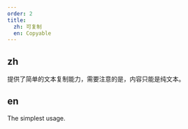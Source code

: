 ```yaml
---
order: 2
title:
  zh: 可复制
  en: Copyable
---
```


## zh

提供了简单的文本复制能力，需要注意的是，内容只能是纯文本。

## en

The simplest usage.

